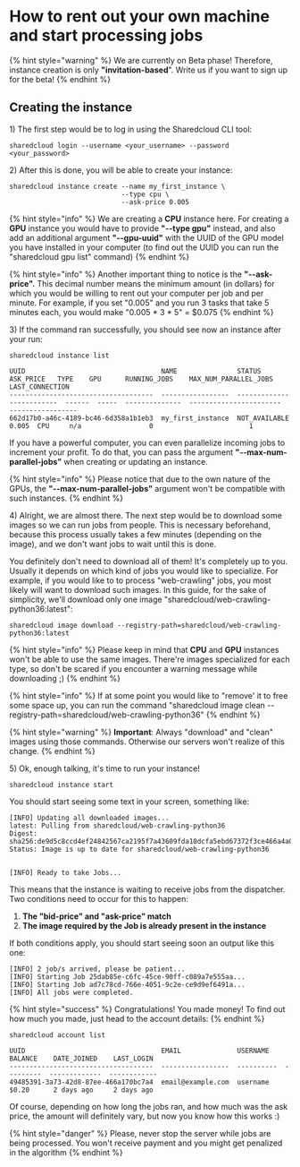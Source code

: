 # How to rent out your own machine and start processing jobs

{% hint style="warning" %}
We are currently on Beta phase! Therefore, instance creation is only **"invitation-based**". Write us if you want to sign up for the beta!
{% endhint %}

## Creating the instance

1\) The first step would be to log in using the Sharedcloud CLI tool:

```text
sharedcloud login --username <your_username> --password <your_password>
```

2\) After this is done, you will be able to create your instance:

```text
sharedcloud instance create --name my_first_instance \
                            --type cpu \
                            --ask-price 0.005
```

{% hint style="info" %}
 We are creating a **CPU** instance here. For creating a **GPU** instance you would have to provide  **"--type gpu"** instead, and also add an additional argument **"--gpu-uuid"** with the UUID of the GPU model you have installed in your computer \(to find out the UUID you can run the "sharedcloud gpu list" command\)
{% endhint %}

{% hint style="info" %}
Another important thing to notice is the **"--ask-price".** This decimal number means the minimum amount \(in dollars\) for which you would be willing to rent out your computer per job and per minute. For example, if you set "0.005" and you run 3 tasks that take 5 minutes each, you would make "0.005 \* 3 \* 5" = $0.075
{% endhint %}

3\) If the command ran successfully, you should see now an instance after your run:

```text
sharedcloud instance list
```

```
UUID                                  NAME               STATUS           ASK_PRICE   TYPE    GPU      RUNNING_JOBS    MAX_NUM_PARALLEL_JOBS  LAST_CONNECTION
------------------------------------  -----------------  -------------  ------------  ------  -----  --------------  -----------------------  -----------------
662d17b0-a46c-4189-bc46-6d358a1b1eb3  my_first_instance  NOT_AVAILABLE         0.005  CPU     n/a                 0                        1

```

If you have a powerful computer, you can even parallelize incoming jobs to increment your profit. To do that, you can pass the argument **"--max-num-parallel-jobs"** when creating or updating an instance.

{% hint style="info" %}
Please notice that due to the own nature of the GPUs, the **"--max-num-parallel-jobs"** argument won't be compatible with such instances.
{% endhint %}

4\) Alright, we are almost there. The next step would be to download some images so we can run jobs from people. This is necessary beforehand, because this process usually takes a few minutes \(depending on the image\), and we don't want jobs to wait until this is done.

You definitely don't need to download all of them! It's completely up to you. Usually it depends on which kind of jobs you would like to specialize. For example, if you would like to to process "web-crawling" jobs, you most likely will want to download such images. In this guide, for the sake of simplicity, we'll download only one image "sharedcloud/web-crawling-python36:latest":

```text
sharedcloud image download --registry-path=sharedcloud/web-crawling-python36:latest
```

{% hint style="info" %}
Please keep in mind that **CPU** and **GPU** instances won't be able to use the same images. There're images specialized for each type, so don't be scared if you encounter a warning message while downloading ;\)
{% endhint %}

{% hint style="info" %}
If at some point you would like to "remove' it to free some space up, you can run the command "sharedcloud image clean --registry-path=sharedcloud/web-crawling-python36"
{% endhint %}

{% hint style="warning" %}
**Important**: Always "download" and "clean" images using those commands. Otherwise our servers won't realize of this change.
{% endhint %}

5\) Ok, enough talking, it's time to run your instance!

```text
sharedcloud instance start
```

You should start seeing some text in your screen, something like:

```text
[INFO] Updating all downloaded images...
latest: Pulling from sharedcloud/web-crawling-python36
Digest: sha256:de9d5c8ccd4ef24842567ca2195f7a43609fda10dcfa5ebd67372f3ce466a4a0
Status: Image is up to date for sharedcloud/web-crawling-python36


[INFO] Ready to take Jobs...
```

This means that the instance is waiting to receive jobs from the dispatcher. Two conditions need to occur for this to happen:

1. **The "bid-price" and "ask-price" match**
2. **The image required by the Job is already present in the instance**

If both conditions apply, you should start seeing soon an output like this one:

```text
[INFO] 2 job/s arrived, please be patient...
[INFO] Starting Job 25dab85e-c6fc-45ce-90ff-c089a7e555aa...
[INFO] Starting Job ad7c78cd-766e-4051-9c2e-ce9d9ef6491a...
[INFO] All jobs were completed.
```

{% hint style="success" %}
Congratulations! You made money! To find out how much you made, just head to the account details:
{% endhint %}

```text
sharedcloud account list
```

```text
UUID                                  EMAIL              USERNAME    BALANCE    DATE_JOINED    LAST_LOGIN
------------------------------------  -----------------  ----------  ---------  -------------  ------------
49485391-3a73-42d8-87ee-466a170bc7a4  email@example.com  username    $0.20      2 days ago     2 days ago

```

Of course, depending on how long the jobs ran, and how much was the ask price, the amount will definitely vary, but now you know how this works :\)

{% hint style="danger" %}
Please, never stop the server while jobs are being processed. You won't receive payment and you might get penalized in the algorithm
{% endhint %}

